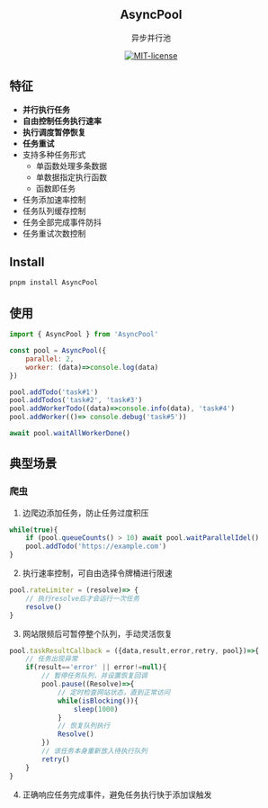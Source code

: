 <div align="center">
<p align="center">
  <h2>AsyncPool</h2>
  <span>异步并行池</span>
</p>

[![MIT-license](https://img.shields.io/npm/l/code-inspector.svg)](https://opensource.org/licenses/MIT)

</div>

## 特征

- **并行执行任务**
- **自由控制任务执行速率**
- **执行调度暂停恢复**
- **任务重试**
- 支持多种任务形式
  - 单函数处理多条数据
  - 单数据指定执行函数
  - 函数即任务
- 任务添加速率控制
- 任务队列缓存控制
- 任务全部完成事件防抖
- 任务重试次数控制


## Install

```sh
pnpm install AsyncPool
```

## 使用

```javascript
import { AsyncPool } from 'AsyncPool'

const pool = AsyncPool({
    parallel: 2,
    worker: (data)=>console.log(data)
})

pool.addTodo('task#1')
pool.addTodos('task#2', 'task#3')
pool.addWorkerTodo((data)=>console.info(data), 'task#4')
pool.addWorker(()=> console.debug('task#5'))

await pool.waitAllWorkerDone()
```

## 典型场景
### 爬虫
1. 边爬边添加任务，防止任务过度积压
```javascript
while(true){
    if (pool.queueCounts() > 10) await pool.waitParallelIdel()
    pool.addTodo('https://example.com')
}
```
2. 执行速率控制，可自由选择令牌桶进行限速
```javascript
pool.rateLimiter = (resolve)=> {
    // 执行resolve后才会运行一次任务
    resolve()
}
```
3. 网站限频后可暂停整个队列，手动灵活恢复
```javascript
pool.taskResultCallback = ({data,result,error,retry, pool})=>{
    // 任务出现异常
    if(result=='error' || error!=null){
        // 暂停任务队列，并设置恢复回调
        pool.pause((Resolve)=>{
            // 定时检查网站状态，直到正常访问
            while(isBlocking()){
                sleep(1000)
            }
            // 恢复队列执行
            Resolve()
        })
        // 该任务本身重新放入待执行队列
        retry()
    }
}
```
4. 正确响应任务完成事件，避免任务执行快于添加误触发
